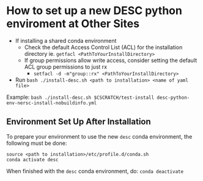 # How to set up a new DESC python enviroment at Other Sites

* If installing a shared conda environment
  * Check the default Access Control List (ACL) for the installation directory ie. `getfacl <PathToYourInstallDirectory>`
  * If group permissions allow write access, consider setting the default ACL group permissions to just rx
      * `setfacl -d -m"group::rx" <PathToYourInstallDirectory>`
* Run `bash ./install-desc.sh <path to installation> <name of yaml file>`

Example:  `bash ./install-desc.sh $CSCRATCH/test-install desc-python-env-nersc-install-nobuildinfo.yml`

## Environment Set Up After Installation

To prepare your environment to use the new `desc` conda environment, the following must be done:

```
source <path to installation>/etc/profile.d/conda.sh
conda activate desc
```

When finished with the `desc` conda environment, do:  `conda deactivate`

